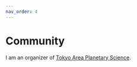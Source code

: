 ```yaml
---
nav_order: 4
---
```


# Community

I am an organizer of [Tokyo Area Planetary Science](http://tokyoplanets.github.io).

